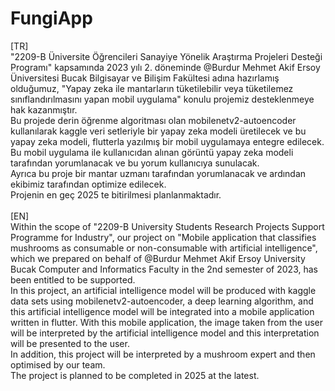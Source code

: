 # FungiApp
[TR] <br>
"2209-B Üniversite Öğrencileri Sanayiye Yönelik Araştırma Projeleri Desteği Programı" kapsamında 2023 yılı 2. döneminde @Burdur Mehmet Akif Ersoy Üniversitesi Bucak Bilgisayar ve Bilişim Fakültesi adına hazırlamış olduğumuz, "Yapay zeka ile mantarların tüketilebilir veya tüketilemez sınıflandırılmasını yapan mobil uygulama" konulu projemiz desteklenmeye hak kazanmıştır.
<br>
Bu projede derin öğrenme algoritması olan mobilenetv2-autoencoder kullanılarak kaggle veri setleriyle bir yapay zeka modeli üretilecek ve bu yapay zeka modeli, flutterla yazılmış bir mobil uygulamaya entegre edilecek. Bu mobil uygulama ile kullanıcıdan alınan görüntü yapay zeka modeli tarafından yorumlanacak ve bu yorum kullanıcıya sunulacak.
<br>
Ayrıca bu proje bir mantar uzmanı tarafından yorumlanacak ve ardından ekibimiz tarafından optimize edilecek.
<br>
Projenin en geç 2025 te bitirilmesi planlanmaktadır.
<br>
<br>
[EN] <br>
Within the scope of "2209-B University Students Research Projects Support Programme for Industry", our project on "Mobile application that classifies mushrooms as consumable or non-consumable with artificial intelligence", which we prepared on behalf of @Burdur Mehmet Akif Ersoy University Bucak Computer and Informatics Faculty in the 2nd semester of 2023, has been entitled to be supported.
<br>
In this project, an artificial intelligence model will be produced with kaggle data sets using mobilenetv2-autoencoder, a deep learning algorithm, and this artificial intelligence model will be integrated into a mobile application written in flutter. With this mobile application, the image taken from the user will be interpreted by the artificial intelligence model and this interpretation will be presented to the user.
<br>
In addition, this project will be interpreted by a mushroom expert and then optimised by our team.
<br>
The project is planned to be completed in 2025 at the latest.



